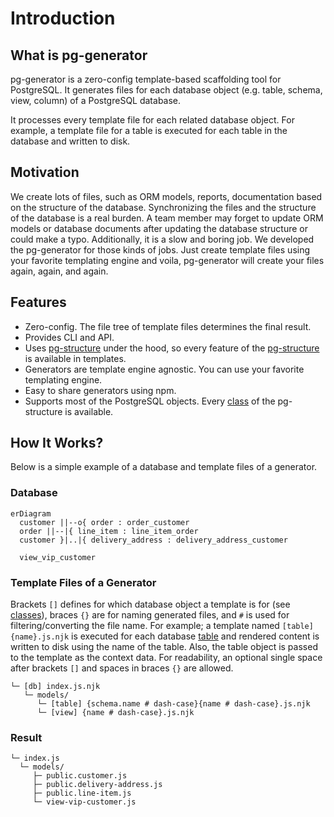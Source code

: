 # Introduction

## What is pg-generator

pg-generator is a zero-config template-based scaffolding tool for PostgreSQL. It generates files for each database object (e.g. table, schema, view, column) of a PostgreSQL database.

It processes every template file for each related database object. For example, a template file for a table is executed for each table in the database and written to disk.

## Motivation

We create lots of files, such as ORM models, reports, documentation based on the structure of the database. Synchronizing the files and the structure of the database is a real burden. A team member may forget to update ORM models or database documents after updating the database structure or could make a typo. Additionally, it is a slow and boring job. We developed the pg-generator for those kinds of jobs. Just create template files using your favorite templating engine and voila, pg-generator will create your files again, again, and again.

## Features

- Zero-config. The file tree of template files determines the final result.
- Provides CLI and API.
- Uses [pg-structure](https://www.pg-structure.com) under the hood, so every feature of the [pg-structure](https://www.pg-structure.com) is available in templates.
- Generators are template engine agnostic. You can use your favorite templating engine.
- Easy to share generators using npm.
- Supports most of the PostgreSQL objects. Every [class](https://www.pg-structure.com/nav.02.api/) of the pg-structure is available.

## How It Works?

Below is a simple example of a database and template files of a generator.

### Database

```mermaid
erDiagram
  customer ||--o{ order : order_customer
  order ||--|{ line_item : line_item_order
  customer }|..|{ delivery_address : delivery_address_customer

  view_vip_customer
```

### Template Files of a Generator

Brackets `[]` defines for which database object a template is for (see [classes](https://www.pg-structure.com/nav.02.api)), braces `{}` are for naming generated files, and `#` is used for filtering/converting the file name. For example; a template named `[table] {name}.js.njk` is executed for each database [table](https://www.pg-structure.com/nav.02.api/classes/table) and rendered content is written to disk using the name of the table. Also, the table object is passed to the template as the context data. For readability, an optional single space after brackets `[]` and spaces in braces `{}` are allowed.

```
└─ [db] index.js.njk
   └─ models/
      └─ [table] {schema.name # dash-case}{name # dash-case}.js.njk
      └─ [view] {name # dash-case}.js.njk
```

### Result

```
└─ index.js
  └─ models/
     ├─ public.customer.js
     ├─ public.delivery-address.js
     ├─ public.line-item.js
     └─ view-vip-customer.js
```
